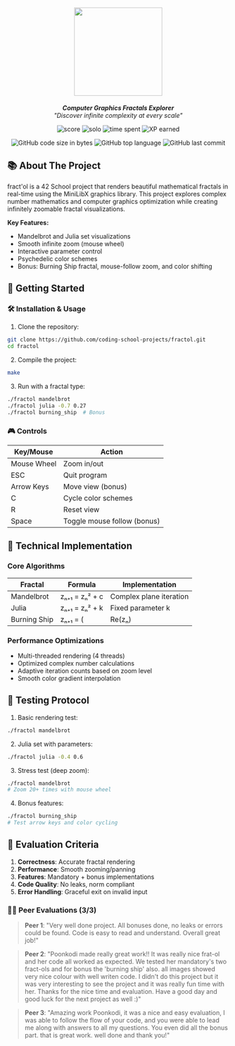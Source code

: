 <h1 align="center">
  <img src="https://github.com/senthilpoo10/badges/blob/main/badges/fractolm.png" width="200"/>
</h1>

<p align="center">
  <b><i>Computer Graphics Fractals Explorer</i></b><br>
  <i>"Discover infinite complexity at every scale"</i>
</p>

<p align="center">
  <img alt="score" src="https://img.shields.io/badge/score-125%2F100-brightgreen" />
  <img alt="solo" src="https://img.shields.io/badge/solo-yellow" />
  <img alt="time spent" src="https://img.shields.io/badge/time%20spent-50%20hours-blue" />
  <img alt="XP earned" src="https://img.shields.io/badge/XP%20earned-312-orange" />
<p align="center">
  <img alt="GitHub code size in bytes" src="https://img.shields.io/github/languages/code-size/senthilpoo10/fractol?color=lightblue" />
  <img alt="GitHub top language" src="https://img.shields.io/github/languages/top/senthilpoo10/fractol?color=blue" />
  <img alt="GitHub last commit" src="https://img.shields.io/github/last-commit/sethilpoo10/fractol?color=green" />
</p>

## 📚 About The Project

fract'ol is a 42 School project that renders beautiful mathematical fractals in real-time using the MiniLibX graphics library. This project explores complex number mathematics and computer graphics optimization while creating infinitely zoomable fractal visualizations.

**Key Features:**
- Mandelbrot and Julia set visualizations
- Smooth infinite zoom (mouse wheel)
- Interactive parameter control
- Psychedelic color schemes
- Bonus: Burning Ship fractal, mouse-follow zoom, and color shifting

## 🏁 Getting Started

### 🛠️ Installation & Usage

1. Clone the repository:
```bash
git clone https://github.com/coding-school-projects/fractol.git
cd fractol
```

2. Compile the project:
```bash
make
```

3. Run with a fractal type:
```bash
./fractol mandelbrot
./fractol julia -0.7 0.27
./fractol burning_ship  # Bonus
```

### 🎮 Controls
| Key/Mouse | Action |
|-----------|--------|
| Mouse Wheel | Zoom in/out |
| ESC | Quit program |
| Arrow Keys | Move view (bonus) |
| C | Cycle color schemes |
| R | Reset view |
| Space | Toggle mouse follow (bonus) |

## 🧠 Technical Implementation

### Core Algorithms
| Fractal | Formula | Implementation |
|---------|---------|----------------|
| Mandelbrot | zₙ₊₁ = zₙ² + c | Complex plane iteration |
| Julia | zₙ₊₁ = zₙ² + k | Fixed parameter k |
| Burning Ship | zₙ₊₁ = (|Re(zₙ)| + i|Im(zₙ)|)² + c | Absolute value variant |

### Performance Optimizations
- Multi-threaded rendering (4 threads)
- Optimized complex number calculations
- Adaptive iteration counts based on zoom level
- Smooth color gradient interpolation

## 🧪 Testing Protocol

1. Basic rendering test:
```bash
./fractol mandelbrot
```

2. Julia set with parameters:
```bash
./fractol julia -0.4 0.6
```

3. Stress test (deep zoom):
```bash
./fractol mandelbrot
# Zoom 20+ times with mouse wheel
```

4. Bonus features:
```bash
./fractol burning_ship
# Test arrow keys and color cycling
```

## 📝 Evaluation Criteria

1. **Correctness**: Accurate fractal rendering
2. **Performance**: Smooth zooming/panning
3. **Features**: Mandatory + bonus implementations
4. **Code Quality**: No leaks, norm compliant
5. **Error Handling**: Graceful exit on invalid input

### 🧑‍💻 Peer Evaluations (3/3)

> **Peer 1**: "Very well done project. All bonuses done, no leaks or errors could be found. Code is easy to read and understand. Overall great job!"

> **Peer 2**: "Poonkodi made really great work!! It was really nice frat-ol and her code all worked as expected. We tested her mandatory's two fract-ols and for bonus the 'burning ship' also. all images showed very nice colour with well writen code. I didn't do this project but it was very interesting to see the project and it was really fun time with her. Thanks for the nice time and evaluation. Have a good day and good luck for the next project as well :)"

> **Peer 3**: "Amazing work Poonkodi, it was a nice and easy evaluation, I was able to follow the flow of your code, and you were able to lead me along with answers to all my questions. You even did all the bonus part. that is great work. well done and thank you!"


